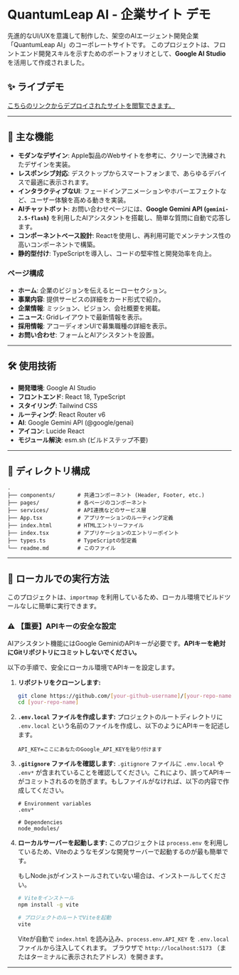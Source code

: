 # QuantumLeap AI - 企業サイト デモ

先進的なUI/UXを意識して制作した、架空のAIエージェント開発企業「QuantumLeap AI」のコーポレートサイトです。
このプロジェクトは、フロントエンド開発スキルを示すためのポートフォリオとして、**Google AI Studio** を活用して作成されました。

## ✨ ライブデモ

[こちらのリンクからデプロイされたサイトを閲覧できます。](https://mayo1982jp.github.io/company-website/)

---

## 🚀 主な機能

- **モダンなデザイン**: Apple製品のWebサイトを参考に、クリーンで洗練されたデザインを実装。
- **レスポンシブ対応**: デスクトップからスマートフォンまで、あらゆるデバイスで最適に表示されます。
- **インタラクティブなUI**: フェードインアニメーションやホバーエフェクトなど、ユーザー体験を高める動きを実装。
- **AIチャットボット**: お問い合わせページには、**Google Gemini API (`gemini-2.5-flash`)** を利用したAIアシスタントを搭載し、簡単な質問に自動で応答します。
- **コンポーネントベース設計**: Reactを使用し、再利用可能でメンテナンス性の高いコンポーネントで構築。
- **静的型付け**: TypeScriptを導入し、コードの堅牢性と開発効率を向上。

### ページ構成
- **ホーム**: 企業のビジョンを伝えるヒーローセクション。
- **事業内容**: 提供サービスの詳細をカード形式で紹介。
- **企業情報**: ミッション、ビジョン、会社概要を掲載。
- **ニュース**: Gridレイアウトで最新情報を表示。
- **採用情報**: アコーディオンUIで募集職種の詳細を表示。
- **お問い合わせ**: フォームとAIアシスタントを設置。

---

## 🛠️ 使用技術

- **開発環境**: Google AI Studio
- **フロントエンド**: React 18, TypeScript
- **スタイリング**: Tailwind CSS
- **ルーティング**: React Router v6
- **AI**: Google Gemini API (@google/genai)
- **アイコン**: Lucide React
- **モジュール解決**: esm.sh (ビルドステップ不要)

---

## 📂 ディレクトリ構成

```
.
├── components/       # 共通コンポーネント (Header, Footer, etc.)
├── pages/            # 各ページのコンポーネント
├── services/         # API連携などのサービス層
├── App.tsx           # アプリケーションのルーティング定義
├── index.html        # HTMLエントリーファイル
├── index.tsx         # アプリケーションのエントリーポイント
├── types.ts          # TypeScriptの型定義
└── readme.md         # このファイル
```

---

## 📝 ローカルでの実行方法

このプロジェクトは、`importmap` を利用しているため、ローカル環境でビルドツールなしに簡単に実行できます。

### ⚠️ **【重要】APIキーの安全な設定**

AIアシスタント機能にはGoogle GeminiのAPIキーが必要です。**APIキーを絶対にGitリポジトリにコミットしないでください。**

以下の手順で、安全にローカル環境でAPIキーを設定します。

1.  **リポジトリをクローンします:**
    ```bash
    git clone https://github.com/[your-github-username]/[your-repo-name].git
    cd [your-repo-name]
    ```

2.  **`.env.local` ファイルを作成します:**
    プロジェクトのルートディレクトリに `.env.local` という名前のファイルを作成し、以下のようにAPIキーを記述します。

    ```
    API_KEY=ここにあなたのGoogle_API_KEYを貼り付けます
    ```

3.  **`.gitignore` ファイルを確認します:**
    `.gitignore` ファイルに `.env.local` や `.env*` が含まれていることを確認してください。これにより、誤ってAPIキーがコミットされるのを防ぎます。もしファイルがなければ、以下の内容で作成してください。
    ```
    # Environment variables
    .env*
    
    # Dependencies
    node_modules/
    ```

4.  **ローカルサーバーを起動します:**
    このプロジェクトは `process.env` を利用しているため、Viteのようなモダンな開発サーバーで起動するのが最も簡単です。
    
    もしNode.jsがインストールされていない場合は、インストールしてください。
    
    ```bash
    # Viteをインストール
    npm install -g vite

    # プロジェクトのルートでViteを起動
    vite
    ```
    
    Viteが自動で `index.html` を読み込み、`process.env.API_KEY` を `.env.local` ファイルから注入してくれます。
    ブラウザで `http://localhost:5173` （またはターミナルに表示されたアドレス）を開きます。

---
